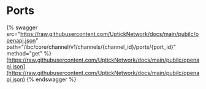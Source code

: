 # Ports

{% swagger src="https://raw.githubusercontent.com/UptickNetwork/docs/main/pubilc/openapi.json" path="/ibc/core/channel/v1/channels/{channel_id}/ports/{port_id}" method="get" %}
[https://raw.githubusercontent.com/UptickNetwork/docs/main/pubilc/openapi.json](https://raw.githubusercontent.com/UptickNetwork/docs/main/pubilc/openapi.json)
{% endswagger %}
